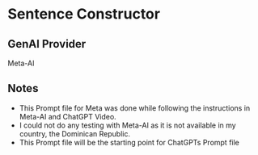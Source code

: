 # Sentence Constructor

## GenAI Provider
Meta-AI

## Notes
 - This Prompt file for Meta was done while following the instructions in Meta-AI and ChatGPT Video.
 - I could not do any testing with Meta-AI as it is not available in my country, the Dominican Republic.
 - This Prompt file will be the starting point for ChatGPTs Prompt file
